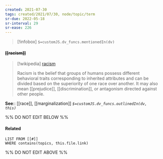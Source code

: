 ```yaml
---
created: 2021-07-30
tags: created/2021/07/30, node/topic/term
sr-due: 2022-05-18
sr-interval: 29
sr-ease: 226
---
```

> [!infobox]
`$=customJS.dv_funcs.mentionedIn(dv)`

#### <s class="topic-title">[[racism]]</s>

> [!wikipedia] [racism](https://en.wikipedia.org/wiki/Racism)
> 
> Racism is the belief that groups of humans possess different behavioral traits corresponding to inherited attributes and can be divided based on the superiority of one race over another. It may also mean [[prejudice]], [[discrimination]], or antagonism directed against other people.

**See**:: [[race]], [[marginalization]]
*`$=customJS.dv_funcs.outlinedIn(dv, this)`*

%% DO NOT EDIT BELOW %%

#### Related 

```dataview
LIST FROM [[#]]
WHERE contains(topics, this.file.link)
```
%% DO NOT EDIT ABOVE %%
